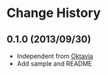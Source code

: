 Change History
=================

## 0.1.0 (2013/09/30)

* Independent from [Oktavia](http://oktavia.info)
* Add sample and README
